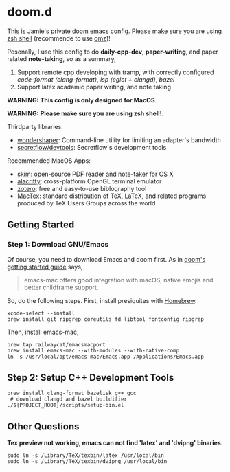 # doom.d

This is Jamie's private [doom emacs](https://github.com/doomemacs/doomemacs) config. Please make sure you are using [zsh shell](https://www.zsh.org/) (recommende to use [omz](https://ohmyz.sh/))! 

Pesonally, I use this config to do **daily-cpp-dev**, **paper-writing**, and paper related **note-taking**, so as a summary,
1. Support remote cpp developing with tramp, with correctly configured *code-format (clang-format)*, *lsp (eglot + clangd)*, *bazel*
2. Support latex acadamic paper writing, and note taking

**WARNING: This config is only designed for MacOS**.

**WARNING: Please make sure you are using zsh shell!**.

Thirdparty libraries:
- [wondershaper](https://github.com/magnific0/wondershaper): Command-line utility for limiting an adapter's bandwidth
- [secretflow/devtools](https://github.com/secretflow/devtools): Secretflow's development tools

Recommended MacOS Apps:
- [skim](https://skim-app.sourceforge.io/): open-source PDF reader and note-taker for OS X
- [alacritty](https://alacritty.org/): cross-platform OpenGL terminal emulator
- [zotero](https://www.zotero.org/): free and easy-to-use biblography tool
- [MacTex](https://tug.org/mactex/): standard distribution of TeX, LaTeX, and related programs produced by TeX Users Groups across the world

## Getting Started

### Step 1: Download GNU/Emacs

Of course, you need to download Emacs and doom first. As in [doom's getting started guide](https://github.com/doomemacs/doomemacs/blob/master/docs/getting_started.org#with-homebrew) says,

> emacs-mac offers good integration with macOS, native emojis and better childframe support.

So, do the following steps. First, install presiquites with [Homebrew](https://brew.sh/).

```
xcode-select --install
brew install git ripgrep coreutils fd libtool fontconfig ripgrep
```

Then, install emacs-mac,

```
brew tap railwaycat/emacsmacport
brew install emacs-mac --with-modules --with-native-comp
ln -s /usr/local/opt/emacs-mac/Emacs.app /Applications/Emacs.app
```

## Step 2: Setup C++ Development Tools

```
brew install clang-format bazelisk g++ gcc
 # download clangd and bazel buildifier
./${PROJECT_ROOT}/scripts/setup-bin.el
```

## Other Questions

**Tex preview not working, emacs can not find 'latex' and 'dvipng' binaries.**
```
sudo ln -s /Library/TeX/texbin/latex /usr/local/bin
sudo ln -s /Library/TeX/texbin/dvipng /usr/local/bin
```
